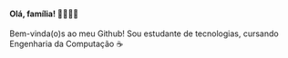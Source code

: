 ####                                  Olá, família! 👋💖✨🦋 
 Bem-vinda(o)s ao meu Github! Sou estudante de tecnologias, cursando Engenharia da Computação ☕

<!-- - 🌱 Aprendendo coisas novas e conhecendo pessoas
- 😄 Pronomes: ela/dela
 -->
 ##
 
<div>
 <a>
 <img src"https://img.shields.io/badge/JavaScript-323330?style=for-the-badge&logo=javascript&logoColor=F7DF1E">
 <img src"https://img.shields.io/badge/JavaScript-323330?style=for-the-badge&logo=javascript&logoColor=F7DF1E](https://img.shields.io/badge/HTML5-E34F26?style=for-the-badge&logo=html5&logoColor=white)">
</div>
